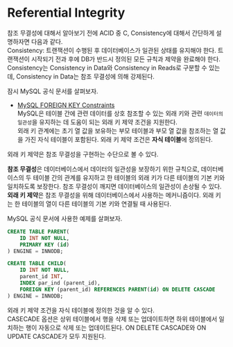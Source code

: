 # Referential Integrity
참조 무결성에 대해서 알아보기 전에 ACID 중 C, Consistency에 대해서 간단하게 설명하자면 다음과 같다.  
Consistency: 트랜잭션이 수행된 후 데이터베이스가 일관된 상태를 유지해야 한다. 트랜잭션이 시작되기 전과 후에 DB가 반드시 정의된 모든 규칙과 제약을 완료해야 한다.  
Consistency는 Consistency in Data와 Consistency in Reads로 구분할 수 있는데, Consistency in Data는 참조 무결성에 의해 강제된다.  
      
잠시 MySQL 공식 문서를 살펴보자.  
* [MySQL FOREIGN KEY Constraints](https://dev.mysql.com/doc/refman/8.0/en/create-table-foreign-keys.html)  
MySQL은 테이블 간에 관련 데이터를 상호 참조할 수 있는 외래 키와 관련 `데이터의 일관성`을 유지하는 데 도움이 되는 외래 키 제약 조건을 지원한다.  
외래 키 관계에는 초기 열 값을 보유하는 부모 테이블과 부모 열 값을 참조하는 열 값을 가진 자식 테이블이 포함된다. 외래 키 제약 조건은 **자식 테이블**에 정의된다.  
  
외래 키 제약은 참조 무결성을 구현하는 수단으로 볼 수 있다.  
  
**참조 무결성**은 데이터베이스에서 데이터의 일관성을 보장하기 위한 규칙으로, 데이터베이스의 두 테이블 간의 관계를 유지하고 한 테이블의 외래 키가 다른 테이블의 기본 키와 일치하도록 보장한다. 참조 무결성이 깨지면 데이터베이스의 일관성이 손상될 수 있다.  
**외래 키 제약**은 참조 무결성을 위해 데이터베이스에서 사용하는 메커니즘이다. 외래 키는 한 테이블의 열이 다른 테이블의 기본 키와 연결될 때 사용된다.  
  
MySQL 공식 문서에 사용한 예제를 살펴보자.  
```SQL
CREATE TABLE PARENT(
    ID INT NOT NULL,
    PRIMARY KEY (id)
) ENGINE = INNODB;

CREATE TABLE CHILD(
    ID INT NOT NULL,
    parent_id INT,
    INDEX par_ind (parent_id),
    FOREIGN KEY (parent_id) REFERENCES PARENT(id) ON DELETE CASCADE
) ENGINE = INNODB;
```
외래 키 제약 조건을 자식 테이블에 정의한 것을 알 수 있다.  
CASECADE 옵션은 상위 테이블에서 행을 삭제 또는 업데이트하면 하위 테이블에서 일치하는 행이 자동으로 삭제 또는 업데이트된다. ON DELETE CASCADE와 ON UPDATE CASCADE가 모두 지원된다.